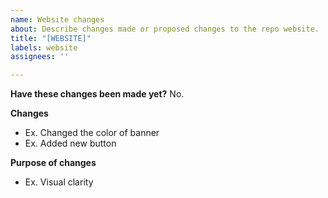```yaml
---
name: Website changes
about: Describe changes made or proposed changes to the repo website.
title: "[WEBSITE]"
labels: website
assignees: ''

---
```


**Have these changes been made yet?**
No.

**Changes**
- Ex. Changed the color of banner
- Ex. Added new button

**Purpose of changes**
- Ex. Visual clarity
